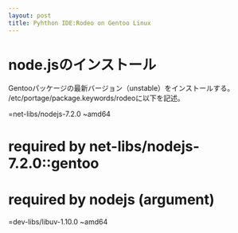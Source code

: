 ```yaml
---
layout: post
title: Pyhthon IDE:Rodeo on Gentoo Linux
---
```


node.jsのインストール
=
Gentooパッケージの最新バージョン（unstable）をインストールする。  
/etc/portage/package.keywords/rodeoに以下を記述。  

  =net-libs/nodejs-7.2.0 ~amd64  
  # required by net-libs/nodejs-7.2.0::gentoo  
  # required by nodejs (argument)  
  =dev-libs/libuv-1.10.0 ~amd64  
